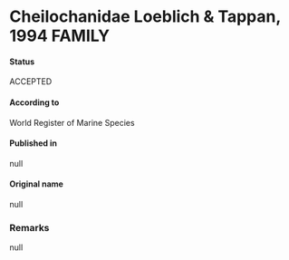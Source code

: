 Cheilochanidae Loeblich & Tappan, 1994 FAMILY
=======

#### Status
ACCEPTED

#### According to
World Register of Marine Species

#### Published in
null

#### Original name
null

### Remarks
null